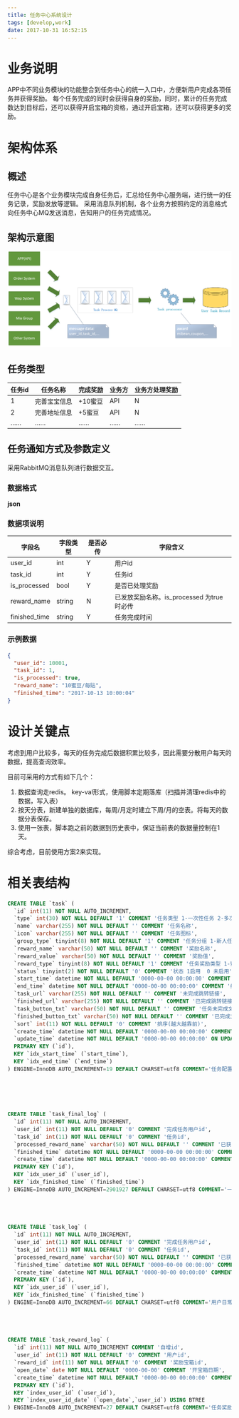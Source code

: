 ```yaml
---
title: 任务中心系统设计
tags: [develop,work]
date: 2017-10-31 16:52:15
---
```

# 业务说明

APP中不同业务模块的功能整合到任务中心的统一入口中，方便新用户完成各项任务并获得奖励。
每个任务完成的同时会获得自身的奖励，同时，累计的任务完成数达到目标后，还可以获得开启宝箱的资格，通过开启宝箱，还可以获得更多的奖励。


# 架构体系

## 概述
任务中心是各个业务模块完成自身任务后，汇总给任务中心服务端，进行统一的任务记录，奖励发放等逻辑。
采用消息队列机制，各个业务方按照约定的消息格式向任务中心MQ发送消息，告知用户的任务完成情况。

## 架构示意图
![](https://raw.githubusercontent.com/dannywj/dannywj.github.io/raw/raw/source/statics/task.png)

## 任务类型

| 任务id | 任务名称 |完成奖励|业务方|业务方处理奖励|
|--------|--------|--------|--------|--------|
|   1     |  完善宝宝信息      |   +10蜜豆    	 |   API     |     N   |
|   2     |  完善地址信息      |   +5蜜豆    	 |   API     |     N   |
|   ……     |  ……      |   ……    	 |   ……     |     ……   |


## 任务通知方式及参数定义

采用RabbitMQ消息队列进行数据交互。

### 数据格式

**json**

### 数据项说明

| 字段名 | 字段类型 |是否必传|字段含义|
|--------|--------|--------|--------|
|   user_id     |  	int |	Y	| 用户id|
|   task_id     |  	int |	Y	| 任务id|
|   is_processed     |  	bool |	Y	| 是否已处理奖励|
|   reward_name     |  	string |	N	| 已发放奖励名称。is_processed 为true时必传|
|   finished_time     |  	string |	Y	| 任务完成时间|


### 示例数据

``` json
{
  "user_id": 10001,
  "task_id": 1,
  "is_processed": true,
  "reward_name": "10蜜豆/每贴",
  "finished_time": "2017-10-13 10:00:04"
}
```



# 设计关键点
考虑到用户比较多，每天的任务完成后数据积累比较多，因此需要分散用户每天的数据，提高查询效率。

目前可采用的方式有如下几个：

1. 数据查询走redis。 key-val形式，使用脚本定期落库（扫描并清理redis中的数据，写入表）
2. 按天分表，新建单独的数据库，每周/月定时建立下周/月的空表。将每天的数据分表保存。
3. 使用一张表，脚本跑之前的数据到历史表中，保证当前表的数据量控制在1天。

综合考虑，目前使用方案2来实现。







# 相关表结构

```sql
CREATE TABLE `task` (
  `id` int(11) NOT NULL AUTO_INCREMENT,
  `type` int(30) NOT NULL DEFAULT '1' COMMENT '任务类型 1-一次性任务 2-多次可完成任务',
  `name` varchar(255) NOT NULL DEFAULT '' COMMENT '任务名称',
  `icon` varchar(255) NOT NULL DEFAULT '' COMMENT '任务图标',
  `group_type` tinyint(8) NOT NULL DEFAULT '1' COMMENT '任务分组 1-新人任务 2-日常任务 3-蜜芽圈任务',
  `reward_name` varchar(50) NOT NULL DEFAULT '' COMMENT '奖励名称',
  `reward_value` varchar(50) NOT NULL DEFAULT '' COMMENT '奖励值',
  `reward_type` tinyint(8) NOT NULL DEFAULT '1' COMMENT '任务奖励类型 1-蜜豆 2-优惠券 3-红包 4-其它',
  `status` tinyint(2) NOT NULL DEFAULT '0' COMMENT '状态 1启用  0 未启用',
  `start_time` datetime NOT NULL DEFAULT '0000-00-00 00:00:00' COMMENT '开始时间',
  `end_time` datetime NOT NULL DEFAULT '0000-00-00 00:00:00' COMMENT '结束时间',
  `task_url` varchar(255) NOT NULL DEFAULT '' COMMENT '未完成跳转链接',
  `finished_url` varchar(255) NOT NULL DEFAULT '' COMMENT '已完成跳转链接',
  `task_button_txt` varchar(50) NOT NULL DEFAULT '' COMMENT '任务未完成文案',
  `finished_button_txt` varchar(50) NOT NULL DEFAULT '' COMMENT '已完成文案',
  `sort` int(11) NOT NULL DEFAULT '0' COMMENT '排序(越大越靠前)',
  `create_time` datetime NOT NULL DEFAULT '0000-00-00 00:00:00' COMMENT '创建时间',
  `update_time` datetime NOT NULL DEFAULT '0000-00-00 00:00:00' ON UPDATE CURRENT_TIMESTAMP COMMENT '更新时间',
  PRIMARY KEY (`id`),
  KEY `idx_start_time` (`start_time`),
  KEY `idx_end_time` (`end_time`)
) ENGINE=InnoDB AUTO_INCREMENT=19 DEFAULT CHARSET=utf8 COMMENT='任务配置表';





CREATE TABLE `task_final_log` (
  `id` int(11) NOT NULL AUTO_INCREMENT,
  `user_id` int(11) NOT NULL DEFAULT '0' COMMENT '完成任务用户id',
  `task_id` int(11) NOT NULL DEFAULT '0' COMMENT '任务id',
  `processed_reward_name` varchar(50) NOT NULL DEFAULT '' COMMENT '已获取的奖励名称（个性化的奖励名称）',
  `finished_time` datetime NOT NULL DEFAULT '0000-00-00 00:00:00' COMMENT '任务完成时间',
  `create_time` datetime NOT NULL DEFAULT '0000-00-00 00:00:00' COMMENT '创建时间',
  PRIMARY KEY (`id`),
  KEY `idx_user_id` (`user_id`),
  KEY `idx_finished_time` (`finished_time`)
) ENGINE=InnoDB AUTO_INCREMENT=2901927 DEFAULT CHARSET=utf8 COMMENT='一次性任务用户完成日志';




CREATE TABLE `task_log` (
  `id` int(11) NOT NULL AUTO_INCREMENT,
  `user_id` int(11) NOT NULL DEFAULT '0' COMMENT '完成任务用户id',
  `task_id` int(11) NOT NULL DEFAULT '0' COMMENT '任务id',
  `processed_reward_name` varchar(50) NOT NULL DEFAULT '' COMMENT '已获取的奖励名称（个性化的奖励名称）',
  `finished_time` datetime NOT NULL DEFAULT '0000-00-00 00:00:00' COMMENT '任务完成时间',
  `create_time` datetime NOT NULL DEFAULT '0000-00-00 00:00:00' COMMENT '创建时间',
  PRIMARY KEY (`id`),
  KEY `idx_user_id` (`user_id`),
  KEY `idx_finished_time` (`finished_time`)
) ENGINE=InnoDB AUTO_INCREMENT=66 DEFAULT CHARSET=utf8 COMMENT='用户日常任务完成日志';




CREATE TABLE `task_reward_log` (
  `id` int(11) NOT NULL AUTO_INCREMENT COMMENT '自增id',
  `user_id` int(11) NOT NULL DEFAULT '0' COMMENT '用户id',
  `reward_id` int(11) NOT NULL DEFAULT '0' COMMENT '奖励宝箱id',
  `open_date` date NOT NULL DEFAULT '0000-00-00' COMMENT '开宝箱日期',
  `create_time` datetime NOT NULL DEFAULT '0000-00-00 00:00:00' COMMENT '创建时间',
  PRIMARY KEY (`id`),
  KEY `index_user_id` (`user_id`),
  KEY `index_user_id_date` (`open_date`,`user_id`) USING BTREE
) ENGINE=InnoDB AUTO_INCREMENT=27 DEFAULT CHARSET=utf8 COMMENT='任务奖励日志表';

```